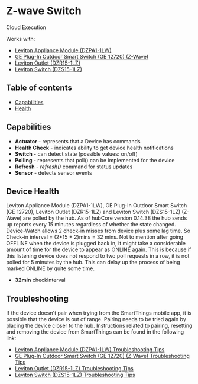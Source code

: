 # Z-wave Switch

Cloud Execution

Works with: 

* [Leviton Appliance Module (DZPA1-1LW)](https://www.smartthings.com/works-with-smartthings/outlets/leviton-appliance-module)
* [GE Plug-In Outdoor Smart Switch (GE 12720) (Z-Wave)](https://www.smartthings.com/works-with-smartthings/outlets/ge-plug-in-outdoor-smart-switch)
* [Leviton Outlet (DZR15-1LZ)](https://www.smartthings.com/works-with-smartthings/outlets/leviton-outlet)
* [Leviton Switch (DZS15-1LZ)](https://www.smartthings.com/works-with-smartthings/switches-and-dimmers/leviton-switch)

## Table of contents

* [Capabilities](#capabilities)
* [Health](#device-health)

## Capabilities

* **Actuator** - represents that a Device has commands
* **Health Check** - indicates ability to get device health notifications
* **Switch** - can detect state (possible values: on/off)
* **Polling** - represents that poll() can be implemented for the device
* **Refresh** - _refresh()_ command for status updates
* **Sensor** - detects sensor events

## Device Health

Leviton Appliance Module (DZPA1-1LW), GE Plug-In Outdoor Smart Switch (GE 12720), Leviton Outlet (DZR15-1LZ) and Leviton Switch (DZS15-1LZ) (Z-Wave) are polled by the hub.
As of hubCore version 0.14.38 the hub sends up reports every 15 minutes regardless of whether the state changed.
Device-Watch allows 2 check-in misses from device plus some lag time. So Check-in interval = (2*15 + 2)mins = 32 mins.
Not to mention after going OFFLINE when the device is plugged back in, it might take a considerable amount of time for
the device to appear as ONLINE again. This is because if this listening device does not respond to two poll requests in a row,
it is not polled for 5 minutes by the hub. This can delay up the process of being marked ONLINE by quite some time.

* __32min__ checkInterval

## Troubleshooting

If the device doesn't pair when trying from the SmartThings mobile app, it is possible that the device is out of range.
Pairing needs to be tried again by placing the device closer to the hub.
Instructions related to pairing, resetting and removing the device from SmartThings can be found in the following link:
* [Leviton Appliance Module (DZPA1-1LW) Troubleshooting Tips](https://support.smartthings.com/hc/en-us/articles/206171053-How-to-connect-Leviton-Z-Wave-devices)
* [GE Plug-In Outdoor Smart Switch (GE 12720) (Z-Wave) Troubleshooting Tips](https://support.smartthings.com/hc/en-us/articles/200903080-GE-Plug-In-Outdoor-Smart-Switch-GE-12720-Z-Wave-)
* [Leviton Outlet (DZR15-1LZ) Troubleshooting Tips](https://support.smartthings.com/hc/en-us/articles/206171053-How-to-connect-Leviton-Z-Wave-devices)
* [Leviton Switch (DZS15-1LZ) Troubleshooting Tips](https://support.smartthings.com/hc/en-us/articles/206171053-How-to-connect-Leviton-Z-Wave-devices)